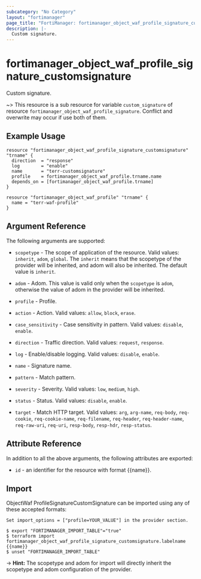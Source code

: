 ```yaml
---
subcategory: "No Category"
layout: "fortimanager"
page_title: "FortiManager: fortimanager_object_waf_profile_signature_customsignature"
description: |-
  Custom signature.
---
```


# fortimanager_object_waf_profile_signature_customsignature
Custom signature.

~> This resource is a sub resource for variable `custom_signature` of resource `fortimanager_object_waf_profile_signature`. Conflict and overwrite may occur if use both of them.



## Example Usage

```hcl
resource "fortimanager_object_waf_profile_signature_customsignature" "trname" {
  direction  = "response"
  log        = "enable"
  name       = "terr-customsignature"
  profile    = fortimanager_object_waf_profile.trname.name
  depends_on = [fortimanager_object_waf_profile.trname]
}

resource "fortimanager_object_waf_profile" "trname" {
  name = "terr-waf-profile"
}
```

## Argument Reference


The following arguments are supported:

* `scopetype` - The scope of application of the resource. Valid values: `inherit`, `adom`, `global`. The `inherit` means that the scopetype of the provider will be inherited, and adom will also be inherited. The default value is `inherit`.
* `adom` - Adom. This value is valid only when the `scopetype` is `adom`, otherwise the value of adom in the provider will be inherited.
* `profile` - Profile.

* `action` - Action. Valid values: `allow`, `block`, `erase`.

* `case_sensitivity` - Case sensitivity in pattern. Valid values: `disable`, `enable`.

* `direction` - Traffic direction. Valid values: `request`, `response`.

* `log` - Enable/disable logging. Valid values: `disable`, `enable`.

* `name` - Signature name.
* `pattern` - Match pattern.
* `severity` - Severity. Valid values: `low`, `medium`, `high`.

* `status` - Status. Valid values: `disable`, `enable`.

* `target` - Match HTTP target. Valid values: `arg`, `arg-name`, `req-body`, `req-cookie`, `req-cookie-name`, `req-filename`, `req-header`, `req-header-name`, `req-raw-uri`, `req-uri`, `resp-body`, `resp-hdr`, `resp-status`.



## Attribute Reference

In addition to all the above arguments, the following attributes are exported:
* `id` - an identifier for the resource with format {{name}}.

## Import

ObjectWaf ProfileSignatureCustomSignature can be imported using any of these accepted formats:
```
Set import_options = ["profile=YOUR_VALUE"] in the provider section.

$ export "FORTIMANAGER_IMPORT_TABLE"="true"
$ terraform import fortimanager_object_waf_profile_signature_customsignature.labelname {{name}}
$ unset "FORTIMANAGER_IMPORT_TABLE"
```
-> **Hint:** The scopetype and adom for import will directly inherit the scopetype and adom configuration of the provider.
